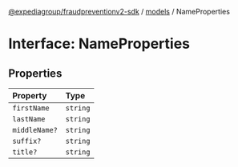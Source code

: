 [@expediagroup/fraudpreventionv2-sdk](../../index.md) / [models](../index.md) / NameProperties

# Interface: NameProperties

## Properties

| Property | Type |
| :------ | :------ |
| `firstName` | `string` |
| `lastName` | `string` |
| `middleName?` | `string` |
| `suffix?` | `string` |
| `title?` | `string` |
